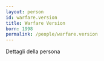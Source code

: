 ```yaml
---
layout: person
id: warfare.version
title: Warfare Version
born: 1998
permalink: /people/warfare.version
---
```


Dettagli della persona 